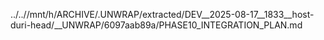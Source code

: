 ../..//mnt/h/ARCHIVE/.UNWRAP/extracted/DEV__2025-08-17__1833__host-duri-head/__UNWRAP/6097aab89a/PHASE10_INTEGRATION_PLAN.md